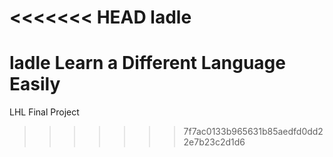 <<<<<<< HEAD
ladle
=======
# ladle Learn a Different Language Easily
LHL Final Project
>>>>>>> 7f7ac0133b965631b85aedfd0dd22e7b23c2d1d6
